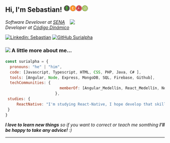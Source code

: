 <h2> Hi, I'm Sebastian! <img src="https://github.com/Surialpha/Surialpha/blob/master/assets/mean-stack-2.png" width="80"></h2>
<img align='right' src="https://media.giphy.com/media/2zeji2UedvZzvIZ45N/giphy.gif" width="300">
<p><em>Software Develover at <a href="http://senasofia.com/">SENA</a>
</br>Developer at <a href="https://codigodinamico.com/">Código Dinámico</a> 
</em></p>

[![Linkedin: Sebastian](https://img.shields.io/badge/-Sebastian-blue?style=flat-square&logo=Linkedin&logoColor=white&link=https://www.linkedin.com/in/sebastian-gomez-6b231a180/)](https://www.linkedin.com/in/sebastian-gomez-6b231a180/)
[![GitHub Surialpha](https://img.shields.io/github/followers/Surialpha?label=follow&style=social)](https://github.com/Surialpha)


### <img src="https://media.giphy.com/media/JUBC36F4c0qY4WOjWU/giphy.gif" width="100"> A little more about me...  

```javascript
const surialpha = {
  pronouns: "he" | "him",
  code: [Javascript, Typescript, HTML, CSS, PHP, Java, C# ],
  tools: [Angular, Node, Express, MongoDB, SQL, Firebase, Github],
  techCommunities: {
                        memberOf: [Angular_Medellín, React_Medellín, NodeCo, MedellínJS]
                      },
 studies: {
     ReactNative: "I'm studying React-Native, I hope develop that skill by next year!",
 }
}
```
 <em><b>I love to learn new things</b> so if you want to correct or teach me somthing <b>I'll be happy to take any advice!</b> :)</em>

---
